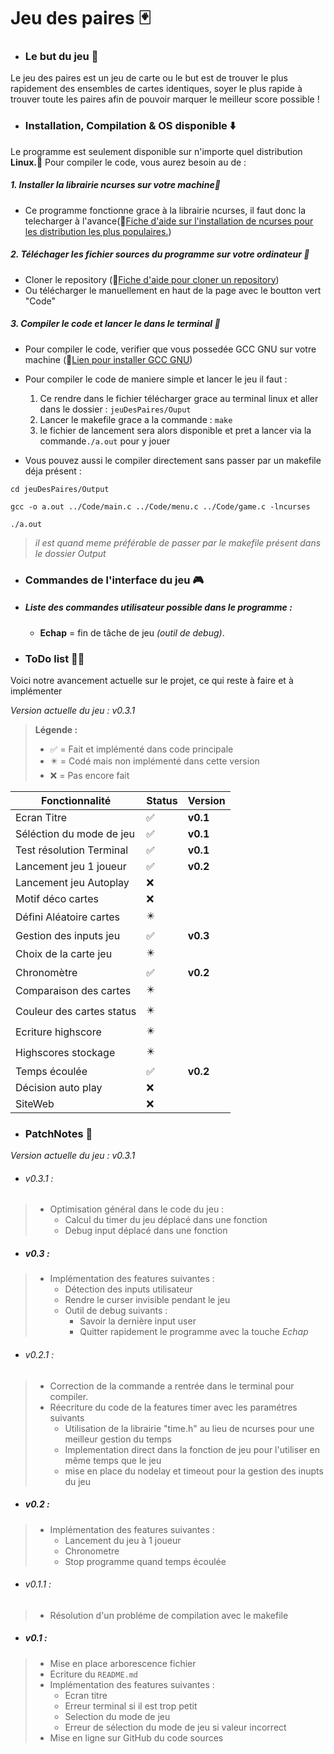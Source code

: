 # Jeu des paires :black_joker:

- ### Le but du jeu :black_flag: 

 Le jeu des paires est un jeu de carte ou le but est de trouver le plus rapidement des ensembles de cartes identiques, soyer le plus rapide à trouver toute les paires afin de pouvoir marquer le meilleur score possible ! 

 - ### Installation, Compilation & OS disponible :arrow_down:

Le programme est seulement disponible sur n'importe quel distribution **Linux.:penguin:** Pour compiler le code, vous aurez besoin au de :

##### 1. Installer la librairie ncurses sur votre machine:blue_book: 

- Ce programme fonctionne grace à la librairie ncurses, il faut donc la telecharger à l'avance(:link:[Fiche d'aide sur l'installation de ncurses pour les distribution les plus populaires.](https://www.cyberciti.biz/faq/linux-install-ncurses-library-headers-on-debian-ubuntu-centos-fedora/?__cf_chl_tk=rluPuC6Rq0fQWuxExTTKQpOTJpms0k3zLRHfU842vQY-1700225221-0-gaNycGzNDqU))

##### 2. Téléchager les fichier sources du programme sur votre ordinateur :floppy_disk: 

- Cloner le repository (:link:[Fiche d'aide pour cloner un repository](https://docs.github.com/fr/repositories/creating-and-managing-repositories/cloning-a-repository))
- Ou télécharger le manuellement en haut de la page avec le boutton vert "Code"

##### 3. Compiler le code et lancer le dans le terminal :minidisc:

- Pour compiler le code, verifier que vous possedée GCC GNU sur votre machine (:link:[Lien pour installer GCC GNU](https://doc.ubuntu-fr.org/gcc))

- Pour compiler le code de maniere simple et lancer le jeu il faut :

    1. Ce rendre dans le fichier télécharger grace au terminal linux et aller dans le dossier : ```jeuDesPaires/Ouput``` 
    2. Lancer le makefile grace a la commande : ```make```
    3. le fichier de lancement sera alors disponible et pret a lancer via la commande```./a.out``` pour y jouer
- Vous pouvez aussi le compiler directement sans passer par un makefile déja présent : 
```
cd jeuDesPaires/Output

gcc -o a.out ../Code/main.c ../Code/menu.c ../Code/game.c -lncurses

./a.out
```
> *il est quand meme préférable de passer par le makefile présent dans le dossier Output* 

- ### Commandes de l'interface du jeu :video_game:

- ##### Liste des commandes utilisateur possible dans le programme :

    - **Echap** = fin de tâche de jeu *(outil de debug)*.

- ### ToDo list :memo::white_check_mark:

Voici notre avancement actuelle sur le projet, ce qui reste à faire et à implémenter

*Version actuelle du jeu : v0.3.1*

> **Légende :**
>
> - :white_check_mark: = Fait et implémenté dans code principale
> - :eight_pointed_black_star: = Codé mais non implémenté dans cette version
> - :x: = Pas encore fait

|Fonctionnalité            |Status                    |Version |
|--------------------------|--------------------------|--------|
|Ecran Titre               |:white_check_mark:        |**v0.1**|
|Séléction du mode de jeu  |:white_check_mark:        |**v0.1**|
|Test résolution Terminal  |:white_check_mark:        |**v0.1**|
|Lancement jeu 1 joueur    |:white_check_mark:        |**v0.2**|
|Lancement jeu Autoplay    |:x:                       |        |
|Motif déco cartes         |:x:                       |        |
|Défini Aléatoire cartes   |:eight_pointed_black_star:|        |
|Gestion des inputs jeu    |:white_check_mark:        |**v0.3**|
|Choix de la carte jeu     |:eight_pointed_black_star:|        |
|Chronomètre               |:white_check_mark:        |**v0.2**|
|Comparaison des cartes    |:eight_pointed_black_star:|        |
|Couleur des cartes status |:eight_pointed_black_star:|        |
|Ecriture highscore        |:eight_pointed_black_star:|        |
|Highscores stockage       |:eight_pointed_black_star:|        |
|Temps écoulée             |:white_check_mark:        |**v0.2**|
|Décision auto play        |:x:                       |        |
|SiteWeb                   |:x:                       |        |

- ### PatchNotes :bookmark_tabs:

*Version actuelle du jeu : v0.3.1*

- ###### v0.3.1 :
> - Optimisation général dans le code du jeu :
>   - Calcul du timer du jeu déplacé dans une fonction
>   - Debug input déplacé dans une fonction

- ##### v0.3 :
> - Implémentation des features suivantes :
>   - Détection des inputs utilisateur
>   - Rendre le curser invisible pendant le jeu
>   - Outil de debug suivants :
>       -   Savoir la dernière input user
>       -   Quitter rapidement le programme avec la touche *Echap*




- ###### v0.2.1 :
> - Correction de la commande a rentrée dans le terminal pour compiler.
> - Réecriture du code de la features timer avec les paramétres suivants
>   - Utilisation de la librairie "time.h" au lieu de ncurses pour une meilleur gestion du temps
>   - Implementation direct dans la fonction de jeu pour l'utiliser en même temps que le jeu 
>   - mise en place du nodelay et timeout pour la gestion des inupts du jeu

- ##### v0.2 :
> - Implémentation des features suivantes :
>   - Lancement du jeu à 1 joueur
>   - Chronometre
>   - Stop programme quand temps écoulée 

- ###### v0.1.1 :
> - Résolution d'un probléme de compilation avec le makefile

- ##### v0.1 :
> - Mise en place arborescence fichier
> - Ecriture du ```README.md```
> - Implémentation des features suivantes : 
>   - Ecran titre
>   - Erreur terminal si il est trop petit
>   - Selection du mode de jeu
>   - Erreur de sélection du mode de jeu si valeur incorrect
> - Mise en ligne sur GitHub du code sources











